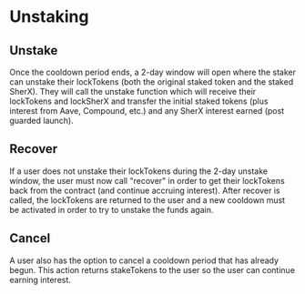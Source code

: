 # Unstaking

## Unstake

Once the cooldown period ends, a 2-day window will open where the staker can unstake their lockTokens (both the original staked token and the staked SherX). They will call the unstake function which will receive their lockTokens and lockSherX and transfer the initial staked tokens (plus interest from Aave, Compound, etc.) and any SherX interest earned (post guarded launch).

## Recover

If a user does not unstake their lockTokens during the 2-day unstake window, the user must now call "recover" in order to get their lockTokens back from the contract (and continue accruing interest). After recover is called, the lockTokens are returned to the user and a new cooldown must be activated in order to try to unstake the funds again.

## Cancel

A user also has the option to cancel a cooldown period that has already begun. This action returns stakeTokens to the user so the user can continue earning interest.
